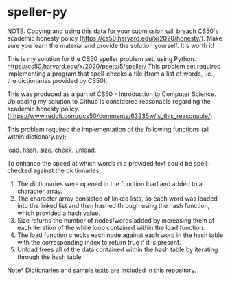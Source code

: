# speller-py

NOTE: Copying and using this data for your submission will breach CS50's academic honesty policy (https://cs50.harvard.edu/x/2020/honesty/). Make sure you learn the material and provide the solution yourself. It's worth it!

This is my solution for the CS50 speller problem set, using Python. https://cs50.harvard.edu/x/2020/psets/5/speller/ This problem set required implementing a program that spell-checks a file (from a list of words, i.e., the dictionaries provided by CS50).

This was produced as a part of CS50 - Introduction to Computer Science. Uploading my solution to Github is considered reasonable regarding the academic honesty policy. (https://www.reddit.com/r/cs50/comments/63235w/is_this_reasonable/)

This problem required the implementation of the following functions (all within dictionary.py);

load. hash. size. check. unload.

To enhance the speed at which words in a provided text could be spell-checked against the dictionaries;

1. The dictionaries were opened in the function load and added to a character array.
2. The character array consisted of linked lists, so each word was loaded into the linked list and then hashed through using the hash function, which provided a hash value.
3. Size returns the number of nodes/words added by increasing them at each iteration of the while loop contained within the load function.
4. The load function checks each node against each word in the hash table with the corresponding index to return true if it is present.
5. Unload frees all of the data contained within the hash table by iterating through the hash table.

Note* Dictionaries and sample texts are included in this repository.
